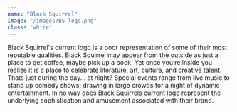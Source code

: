 ```yaml
---
name: "Black Squirrel"
image: "/images/BS-logo.png"
class: "white"
---
```


Black Squirrel's current logo is a poor representation of some of their most reputable qualities.
Black Squirrel may appear from the outside as just a place to get coffee, maybe pick up a book. Yet once you’re inside you realize it is a place to celebrate literature, art, culture, and creative talent.
Thats just during the day... at night?
Special events range from live music to stand up comedy shows; drawing in large crowds for a night of dynamic entertainment.
In no way does Black Squirrels current logo represent the underlying sophistication and amusement associated with their brand.
